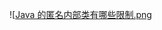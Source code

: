 ![[Java 的匿名内部类有哪些限制.png](https://github.com/FishInWater-1999/android_interviews/blob/master/Java/%E5%8C%BF%E5%90%8D%E5%86%85%E9%83%A8%E7%B1%BB/%E5%8C%BF%E5%90%8D%E5%86%85%E9%83%A8%E7%B1%BB%E6%9C%89%E5%93%AA%E4%BA%9B%E9%99%90%E5%88%B6%EF%BC%9F/Java%20%E7%9A%84%E5%8C%BF%E5%90%8D%E5%86%85%E9%83%A8%E7%B1%BB%E6%9C%89%E5%93%AA%E4%BA%9B%E9%99%90%E5%88%B6.png)
